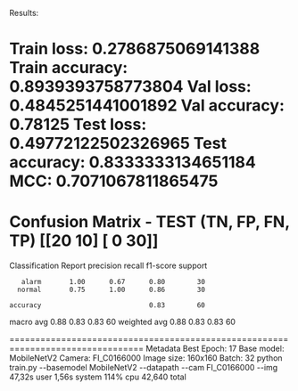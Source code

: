 Results:

Train loss: 0.2786875069141388
Train accuracy: 0.8939393758773804
Val loss: 0.4845251441001892
Val accuracy: 0.78125
Test loss: 0.49772122502326965
Test accuracy: 0.8333333134651184
MCC: 0.7071067811865475
================================================================================
Confusion Matrix - TEST (TN, FP, FN, TP)
[[20 10]
 [ 0 30]]
================================================================================
Classification Report
              precision    recall  f1-score   support

       alarm       1.00      0.67      0.80        30
      normal       0.75      1.00      0.86        30

    accuracy                           0.83        60
   macro avg       0.88      0.83      0.83        60
weighted avg       0.88      0.83      0.83        60

================================================================================
Metadata
Best Epoch: 17
Base model: MobileNetV2
Camera: FI_C0166000
Image size: 160x160
Batch: 32
python train.py --basemodel MobileNetV2 --datapath  --cam FI_C0166000 --img    47,32s user 1,56s system 114% cpu 42,640 total
